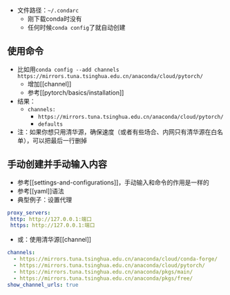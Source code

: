 - 文件路径：`~/.condarc`
  - 刚下载conda时没有
  - 任何时候`conda config`了就自动创建
## 使用命令
- 比如用`conda config --add channels https://mirrors.tuna.tsinghua.edu.cn/anaconda/cloud/pytorch/`
  - 增加[[channel]]
  - 参考[[pytorch/basics/installation]]
- 结果：
  - `channels:`
    - `https://mirrors.tuna.tsinghua.edu.cn/anaconda/cloud/pytorch/`
    - `defaults`
- 注：如果你想只用清华源，确保速度（或者有些场合、内网只有清华源在白名单），可以把最后一行删掉
## 手动创建并手动输入内容
- 参考[[settings-and-configurations]]，手动输入和命令的作用是一样的
- 参考[[yaml]]语法
- 典型例子：设置代理
```yaml
proxy_servers:
 http: http://127.0.0.1:端口
 https: http://127.0.0.1:端口
```
- 或：使用清华源[[channel]]
```yaml
channels:
  - https://mirrors.tuna.tsinghua.edu.cn/anaconda/cloud/conda-forge/
  - https://mirrors.tuna.tsinghua.edu.cn/anaconda/cloud/pytorch/
  - https://mirrors.tuna.tsinghua.edu.cn/anaconda/pkgs/main/
  - https://mirrors.tuna.tsinghua.edu.cn/anaconda/pkgs/free/
show_channel_urls: true
```